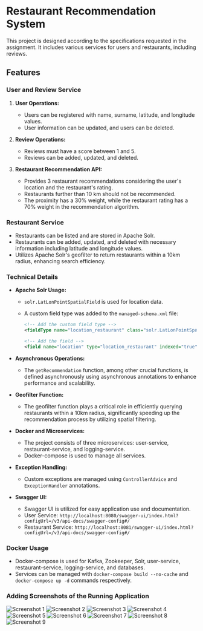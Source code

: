 # Restaurant Recommendation System

This project is designed according to the specifications requested in the assignment. It includes various services for users and restaurants, including reviews.

## Features

### User and Review Service

1. **User Operations:**
    - Users can be registered with name, surname, latitude, and longitude values.
    - User information can be updated, and users can be deleted.

2. **Review Operations:**
    - Reviews must have a score between 1 and 5.
    - Reviews can be added, updated, and deleted.

3. **Restaurant Recommendation API:**
    - Provides 3 restaurant recommendations considering the user's location and the restaurant's rating.
    - Restaurants further than 10 km should not be recommended.
    - The proximity has a 30% weight, while the restaurant rating has a 70% weight in the recommendation algorithm.

### Restaurant Service

- Restaurants can be listed and are stored in Apache Solr.
- Restaurants can be added, updated, and deleted with necessary information including latitude and longitude values.
- Utilizes Apache Solr's geofilter to return restaurants within a 10km radius, enhancing search efficiency.

### Technical Details

- **Apache Solr Usage:**
    - `solr.LatLonPointSpatialField` is used for location data.
    - A custom field type was added to the `managed-schema.xml` file:

      ```xml
      <!-- Add the custom field type -->
      <fieldType name="location_restaurant" class="solr.LatLonPointSpatialField" docValues="true"/>
  
      <!-- Add the field -->
      <field name="location" type="location_restaurant" indexed="true" stored="true"/>
      ```

- **Asynchronous Operations:**
    - The `getRecommendation` function, among other crucial functions, is defined asynchronously using asynchronous annotations to enhance performance and scalability.

- **Geofilter Function:**
    - The geofilter function plays a critical role in efficiently querying restaurants within a 10km radius, significantly speeding up the recommendation process by utilizing spatial filtering.

- **Docker and Microservices:**
    - The project consists of three microservices: user-service, restaurant-service, and logging-service.
    - Docker-compose is used to manage all services.

- **Exception Handling:**
    - Custom exceptions are managed using `ControllerAdvice` and `ExceptionHandler` annotations.

- **Swagger UI:**
    - Swagger UI is utilized for easy application use and documentation.
    - User Service: `http://localhost:8080/swagger-ui/index.html?configUrl=/v3/api-docs/swagger-config#/`
    - Restaurant Service: `http://localhost:8081/swagger-ui/index.html?configUrl=/v3/api-docs/swagger-config#/`

### Docker Usage

- Docker-compose is used for Kafka, Zookeeper, Solr, user-service, restaurant-service, logging-service, and databases.
- Services can be managed with `docker-compose build --no-cache` and `docker-compose up -d` commands respectively.

### Adding Screenshots of the Running Application


![Screenshot 1](https://github.com/MertAtakanOnrat/final-project-n11-bootcamp/blob/main/screenshots/Screenshot%202024-03-17%20at%2023.01.01.png "Screenshot 1 Description")
![Screenshot 2](https://github.com/MertAtakanOnrat/final-project-n11-bootcamp/blob/main/screenshots/Screenshot%202024-03-17%20at%2023.01.48.png "Screenshot 2 Description")
![Screenshot 3](https://github.com/MertAtakanOnrat/final-project-n11-bootcamp/blob/main/screenshots/Screenshot%202024-03-17%20at%2023.01.56.png "Screenshot 3 Description")
![Screenshot 4](https://github.com/MertAtakanOnrat/final-project-n11-bootcamp/blob/main/screenshots/Screenshot%202024-03-17%20at%2023.02.02.png "Screenshot 4 Description")
![Screenshot 5](https://github.com/MertAtakanOnrat/final-project-n11-bootcamp/blob/main/screenshots/Screenshot%202024-03-17%20at%2023.02.12.png "Screenshot 5 Description")
![Screenshot 6](https://github.com/MertAtakanOnrat/final-project-n11-bootcamp/blob/main/screenshots/Screenshot%202024-03-18%20at%2003.59.16.png "Screenshot 6 Description")
![Screenshot 7](https://github.com/MertAtakanOnrat/final-project-n11-bootcamp/blob/main/screenshots/Screenshot%202024-03-17%20at%2023.02.46.png "Screenshot 7 Description")
![Screenshot 8](https://github.com/MertAtakanOnrat/final-project-n11-bootcamp/blob/main/screenshots/Screenshot%202024-03-17%20at%2023.50.21.png "Screenshot 8 Description")
![Screenshot 9](https://github.com/MertAtakanOnrat/final-project-n11-bootcamp/blob/main/screenshots/Screenshot%202024-03-17%20at%2023.03.48.png "Screenshot 9 Description")


